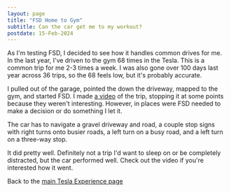 ```yaml
---
layout: page
title: "FSD Home to Gym"
subtitle: Can the car get me to my workout?
postdate: 15-Feb-2024
---
```

As I'm testing FSD, I decided to see how it handles common drives for me. In the last year, I've driven to the gym 68 times in the Tesla. This is a common trip for me 2-3 times a week. I was also gone over 100 days last year across 36 trips, so the 68 feels low, but it's probably accurate.

I pulled out of the garage, pointed the down the driveway, mapped to the gym, and started FSD. I made <a href="https://youtu.be/HdHbIpap_I8">a video</a> of the trip, stopping it at some points because they weren't interesting. However, in places were FSD needed to make a decision or do something I let it.

The car has to navigate a gravel driveway and road, a couple stop signs with right turns onto busier roads, a left turn on a busy road, and a left turn on a three-way stop.

It did pretty well. Definitely not a trip I'd want to sleep on or be completely distracted, but the car performed well. Check out the video if you're interested how it went.

Back to the [main Tesla Experience page](/projects/tesla/theteslaexperience/)

